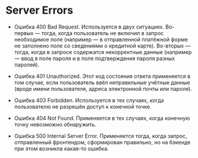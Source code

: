 # Server Errors

- Ошибка 400 Bad Request. Используется в двух ситуациях. Во-первых — тогда, когда пользователь не включил в запрос необходимое поле (например — в отправленной платёжной форме не заполнено поле со сведениями о кредитной карте). Во-вторых — тогда, когда в запросе содержатся некорректные данные (например — ввод в поле пароля и в поле подтверждения пароля разных паролей).

- Ошибка 401 Unauthorized. Этот код состояния ответа применяется в том случае, если пользователь ввёл неправильные учётные данные (вроде имени пользователя, адреса электронной почты или пароля).

- Ошибка 403 Forbidden. Используется в тех случаях, когда пользователю не разрешён доступ к конечной точке.

- Ошибка 404 Not Found. Применяется в тех случаях, когда конечную точку невозможно обнаружить.

- Ошибка 500 Internal Server Error. Применяется тогда, когда запрос, отправленный фронтендом, сформирован правильно, но на бэкенде при этом возникла какая-то ошибка.
